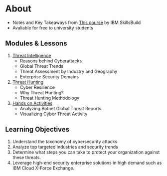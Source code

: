 # About
- Notes and Key Takeaways from [This course](https://skillsbuild.org/college-educators/courses/getting-started-with-threat-intelligence-and-hunting) by IBM SkillsBuild
- Avaliable for free to university students

## Modules & Lessons
1. [Threat Intelligence](Module%201%20-%20Threat%20Intelligence.md)
   - Reasons behind Cyberattacks
   - Global Threat Trends
   - Threat Assessment by Industry and Geography
   - Enterprise Security Domains
2. [Threat Hunting]()
   - Cyber Resilience
   - Why Threat Hunting?
   - Threat Hunting Methodology
3. [Hands on Activities]()
   - Analyzing Botnet Global Threat Reports
   - Visualizing Cyber Threat Activity


## Learning Objectives
1. Understand the taxonomy of cybersecurity attacks  
2. Analyze top targeted industries and security trends
3. Determine what steps you can take to protect your organization against these threats. 
4. Leverage high-end security enterprise solutions in high demand such as IBM Cloud X-Force Exchange.

